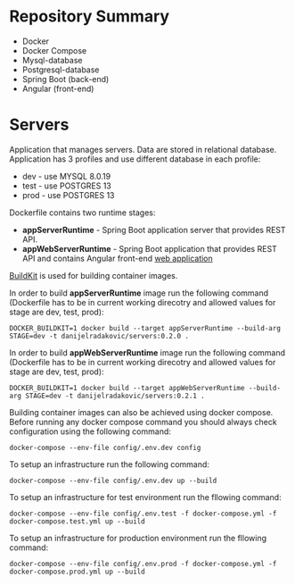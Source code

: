 # Repository Summary
* Docker  
* Docker Compose
* Mysql-database
* Postgresql-database
* Spring Boot (back-end)
* Angular (front-end)
# Servers

Application that manages servers. Data are stored in relational database. Application has 3 profiles and use different database in each profile:
- dev - use MYSQL 8.0.19
- test - use POSTGRES 13
- prod - use POSTGRES 13

Dockerfile contains two runtime stages: 
- **appServerRuntime**  - Spring Boot application server that provides REST API.
- **appWebServerRuntime** - Spring Boot application that provides REST API and contains Angular front-end [web application](https://github.com/DanijelRadakovic/Servers-Front)

[BuildKit](https://github.com/moby/buildkit) is used for building container images.

In order to build **appServerRuntime** image run the following command (Dockerfile has to be in current working direcotry and allowed values for stage are dev, test, prod):

```shell
DOCKER_BUILDKIT=1 docker build --target appServerRuntime --build-arg STAGE=dev -t danijelradakovic/servers:0.2.0 .
```

In order to build **appWebServerRuntime** image run the following command (Dockerfile has to be in current working direcotry and allowed values for stage are dev, test, prod):
```shell
DOCKER_BUILDKIT=1 docker build --target appWebServerRuntime --build-arg STAGE=dev -t danijelradakovic/servers:0.2.1 .
```

Building container images can also be achieved using docker compose. Before running any docker compose command you should always check configuration using the following command:
```shell
docker-compose --env-file config/.env.dev config
```

To setup an infrastructure run the following command:
```shell
docker-compose --env-file config/.env.dev up --build
```

To setup an infrastructure for test environment run the fllowing command:
```shell
docker-compose --env-file config/.env.test -f docker-compose.yml -f docker-compose.test.yml up --build
```

To setup an infrastructure for production environment run the fllowing command:
```shell
docker-compose --env-file config/.env.prod -f docker-compose.yml -f docker-compose.prod.yml up --build
```
